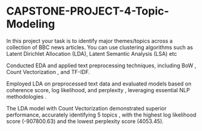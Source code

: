 # CAPSTONE-PROJECT-4-Topic-Modeling
In this project your task is to identify major themes/topics across a collection of BBC news articles. You can use clustering algorithms such as Latent Dirichlet Allocation (LDA), Latent Semantic Analysis (LSA) etc

Conducted EDA and applied text preprocessing techniques, including BoW , Count
Vectorization , and TF-IDF.

Employed LDA on preprocessed text data and evaluated models based on coherence
score, log likelihood, and perplexity , leveraging essential NLP methodologies .

The LDA model with Count Vectorization demonstrated superior performance,
accurately identifying 5 topics , with the highest log likelihood score (-907800.63) and
the lowest perplexity score (4053.45).
